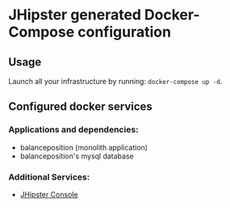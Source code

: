 # JHipster generated Docker-Compose configuration

## Usage

Launch all your infrastructure by running: `docker-compose up -d`.

## Configured docker services

### Applications and dependencies:
- balanceposition (monolith application)
- balanceposition's mysql database

### Additional Services:

- [JHipster Console](http://localhost:5601)
